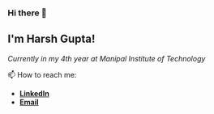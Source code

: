 ### Hi there 👋

<h2>I'm Harsh Gupta!</h2>
<p><em>Currently in my 4th year at Manipal Institute of Technology</em></p>

📫 How to reach me:
<ul>
  <li/><b><a href = "https://www.linkedin.com/in/harshg1347/">LinkedIn</a></b>
  <li/><b><a href="mailto:harshapj2@hotmail.com">Email</a></b>
</ul>

